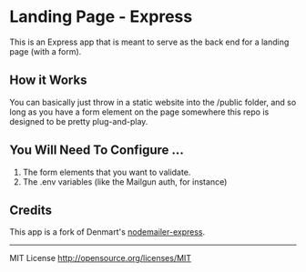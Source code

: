 # Landing Page - Express 

This is an Express app that is meant to serve as the back end for a landing page (with a form).


## How it Works

You can basically just throw in a static website into the /public folder, and so long as you have a form element on the page somewhere this repo is designed to be pretty plug-and-play. 


## You Will Need To Configure ...

1. The form elements that you want to validate.
2. The .env variables (like the Mailgun auth, for instance)


## Credits 

This app is a fork of Denmart's [nodemailer-express](https://github.com/dennmart/nodemailer-express).




---

MIT License
http://opensource.org/licenses/MIT
